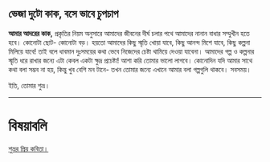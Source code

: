 ## ভেজা দুটো কাক, বসে ভাবে চুপচাপ

**আমার আদরের কাক,**
প্রকৃতির নিয়ম অনুসারে আমাদের জীবনের দীর্ঘ চলার পথে আমাদের নানান বাধার সম্মুখীন হতে হবে। কোনোটা ছোট- কোনোটা বড়। হয়তো আমাদের কিছু স্মৃতি খোয়া যাবে, কিছু আনন্দ মিশে যাবে, কিছু কল্পনা মিলিয়ে যাবে! তাই বলে ধাবমান দুঃসময়ের কথা ভেবে নিজেদের চেষ্টা থামিয়ে দেওয়া যাবেনা। আমাদের গল্প ও কল্পনার স্মৃতি ধরে রাখার জন্যে এটা কেবল একটা ক্ষুদ্র প্রচেষ্টা! আশা করি তোমার ভালো লাগবে। কোনোদিন যদি আমার সাথে কথা বলা সম্ভব না হয়, কিন্তু খুব বেশি মন টানে-  তখন তোমার জন্যে এখানে আমার বলা গল্পগুলি থাকবে। সবসময়।

ইতি,
তোমার শুভ্র।


---
# বিষয়াবলি
[শুভ্রর প্রিয় কবিতা।](/golpo/ipek.md)
